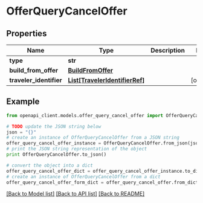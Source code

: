 # OfferQueryCancelOffer


## Properties
Name | Type | Description | Notes
------------ | ------------- | ------------- | -------------
**type** | **str** |  | 
**build_from_offer** | [**BuildFromOffer**](BuildFromOffer.md) |  | 
**traveler_identifier** | [**List[TravelerIdentifierRef]**](TravelerIdentifierRef.md) |  | [optional] 

## Example

```python
from openapi_client.models.offer_query_cancel_offer import OfferQueryCancelOffer

# TODO update the JSON string below
json = "{}"
# create an instance of OfferQueryCancelOffer from a JSON string
offer_query_cancel_offer_instance = OfferQueryCancelOffer.from_json(json)
# print the JSON string representation of the object
print OfferQueryCancelOffer.to_json()

# convert the object into a dict
offer_query_cancel_offer_dict = offer_query_cancel_offer_instance.to_dict()
# create an instance of OfferQueryCancelOffer from a dict
offer_query_cancel_offer_form_dict = offer_query_cancel_offer.from_dict(offer_query_cancel_offer_dict)
```
[[Back to Model list]](../README.md#documentation-for-models) [[Back to API list]](../README.md#documentation-for-api-endpoints) [[Back to README]](../README.md)


